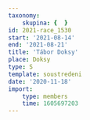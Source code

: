 ```yaml
---
taxonomy:
    skupina: {  }
id: 2021-race_1530
start: '2021-08-14'
end: '2021-08-21'
title: 'Tábor Doksy'
place: Doksy
type: S
template: soustredeni
date: '2020-11-18'
import:
    type: members
    time: 1605697203
---
```


